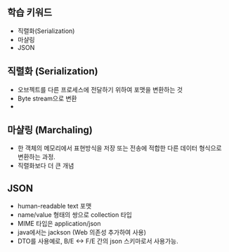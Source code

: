 ## 학습 키워드
- 직렬화(Serialization)
- 마샬링
- JSON

## 직렬화 (Serialization)
* 오브젝트를 다른 프로세스에 전달하기 위하여 포맷을 변환하는 것
* Byte stream으로 변환
* 

## 마샬링 (Marchaling)
* 한 객체의 메모리에서 표현방식을 저장 또는 전송에 적합한 다른 데이터 형식으로 변환하는 과정.
* 직렬화보다 더 큰 개념

## JSON
* human-readable text 포맷
* name/value 형태의 쌍으로 collection 타입
* MIME 타입은 application/json
* java에서는 jackson (Web 의존성 추가하여 사용)
* DTO를 사용예로, B/E <-> F/E 간의 json 스키마로서 사용가능. 
